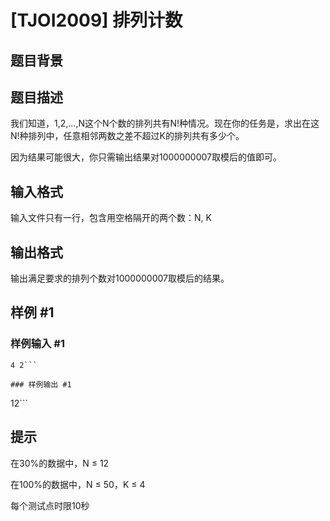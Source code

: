 # [TJOI2009] 排列计数

## 题目背景



## 题目描述

我们知道，1,2,...,N这个N个数的排列共有N!种情况。现在你的任务是，求出在这N!种排列中，任意相邻两数之差不超过K的排列共有多少个。

因为结果可能很大，你只需输出结果对1000000007取模后的值即可。


## 输入格式

输入文件只有一行，包含用空格隔开的两个数：N, K


## 输出格式

输出满足要求的排列个数对1000000007取模后的结果。


## 样例 #1

### 样例输入 #1
```
4 2```

### 样例输出 #1

```
12```

## 提示

在30%的数据中，N ≤ 12

在100%的数据中，N ≤ 50，K ≤ 4

每个测试点时限10秒

